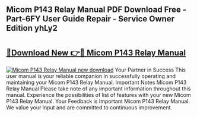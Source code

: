 ## Micom P143 Relay Manual PDF Download Free - Part-6FY User Guide Repair - Service Owner Edition yhLy2

# <h2><a href="http://bc9935.oget.top/?id=Micom+P143+Relay+Manual">🔗Download New 👉🔴 Micom P143 Relay Manual</a></h2>

[![Micom P143 Relay Manual new download](https://i.imgur.com/5g1atiW.png)](http://bc9935.oget.top/?id=Micom+P143+Relay+Manual)
Your Partner in Success This user manual is your reliable companion in successfully operating and maintaining your Micom P143 Relay Manual. Important Notes Micom P143 Relay Manual Please take note of any important information throughout this manual. Experience the possibilities of list of features with your new Micom P143 Relay Manual. Your Feedback is Important Micom P143 Relay Manual. We value your input and are committed to continuous improvement.
